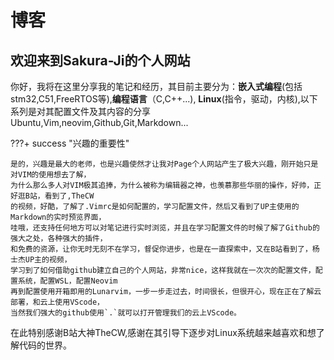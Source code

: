 # 博客

## 欢迎来到Sakura-Ji的个人网站

你好，我将在这里分享我的笔记和经历，其目前主要分为：**嵌入式编程**(包括stm32,C51,FreeRTOS等),**编程语言**（C,C++...),
**Linux**(指令，驱动，内核),以下系列是对其配置文件及其内容的分享Ubuntu,Vim,neovim,Github,Git,Markdown...

???+ success "兴趣的重要性" 

    是的，兴趣是最大的老师，也是兴趣使然才让我对Page个人网站产生了极大兴趣，刚开始只是对VIM的使用想去了解，
    为什么那么多人对VIM极其追捧，为什么被称为编辑器之神，也羡慕那些华丽的操作，好帅，正好逛B站，看到了,TheCW
    的视频，好酷，了解了.Vimrc是如何配置的，学习配置文件，然后又看到了UP主使用的Markdown的实时预览界面，
    哇哦，还支持任何地方可以对笔记进行实时浏览，并且在学习配置文件的时候了解了Github的强大之处，各种强大的插件，
    和免费的资源，让你无时无刻不在学习，督促你进步，也是在一直探索中，又在B站看到了，杨士杰UP主的视频，
    学习到了如何借助github建立自己的个人网站，非常nice，这样我就在一次次的配置文件，配置系统，配置WSL，配置Neovim
    再到配置使用开箱即用的Lunarvim，一步一步走过去，时间很长，但很开心，现在正在了解云部署，和云上使用VScode，
    当然我们强大的github使用`.`就可以打开管理我们的云上VScode。

在此特别感谢B站大神TheCW,感谢在其引导下逐步对Linux系统越来越喜欢和想了解代码的世界。


